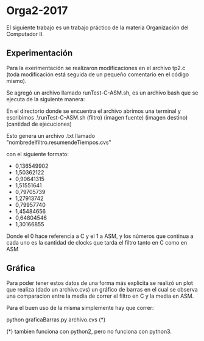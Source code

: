 # Orga2-2017
El siguiente trabajo es un trabajo práctico de la materia Organización del Computador II.

## Experimentación


Para la exerimentación se realizaron modificaciones en el archivo tp2.c (toda modificación está seguida de un pequeño comentario en el código mismo). 

Se agregó un archivo llamado runTest-C-ASM.sh, es un archivo bash que se ejecuta de la siguiente manera:

En el directorio donde se encuentra el archivo abrimos una terminal y escribimos .\runTest-C-ASM.sh (filtro) (imagen fuente) (imagen destino) (cantidad de ejecuciones)

Esto genera un archivo .txt llamado "nombredelfiltro.resumendeTiempos.cvs"

con el siguiente formato:


+ 0,136549902
+ 1,50362122
+ 0,90641315
+ 1,51551641
+ 0,79705739
+ 1,27913742
+ 0,79957740
+ 1,45484656
+ 0,64804546
+ 1,30166855

Donde el 0 hace referencia a C y el 1 a ASM, y los números que continua a cada uno es la cantidad de clocks que tarda el filtro tanto en C como en ASM 

## Gráfica

Para poder tener estos datos de una forma más explicita se realizó un plot que realiza (dado un archivo.cvs) un gráfico de barras en el cual se observa una comparacion entre la media de correr el filtro en C y la media en ASM. 

Para el buen uso de la misma simplemente hay que correr:

python graficaBarras.py archivo.cvs (*)

(*) tambien funciona con python2, pero no funciona con python3.

